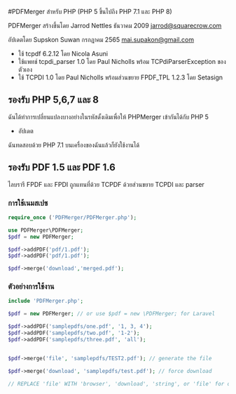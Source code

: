 #PDFMerger สำหรับ PHP (PHP 5 ขึ้นไปถึง PHP 7.1 และ PHP 8)

PDFMerger สร้างขึ้นโดย Jarrod Nettles ธันวาคม 2009 jarrod@squarecrow.com

อัปเดตโดย Supskon Suwan กรกฏาคม 2565 mai.supakon@gmail.com

- ใช้ tcpdf 6.2.12 โดย Nicola Asuni
- ใช้แพทช์ tcpdi_parser 1.0 โดย Paul Nicholls พร้อม TCPdiParserException ของตัวเอง
- ใช้ TCPDI 1.0 โดย Paul Nicholls พร้อมส่วนขยาย FPDF_TPL 1.2.3 โดย Setasign

## รองรับ PHP 5,6,7 และ 8

ฉันได้ทำการเปลี่ยนแปลงบางอย่างในรหัสดั้งเดิมเพื่อให้ PHPMerger เข้ากันได้กับ PHP 5

- อัปเดต

ฉันทดสอบด้วย PHP 7.1 บนเครื่องของฉันแล้วก็ยังใช้งานได้

## รองรับ PDF 1.5 และ PDF 1.6

ไลบรารี FPDF และ FPDI ถูกแทนที่ด้วย TCPDF ด้วยส่วนขยาย TCPDI และ parser

### การใช้เนมสเปซ

```php
require_once ('PDFMerger/PDFMerger.php');

use PDFMerger\PDFMerger;
$pdf = new PDFMerger;

$pdf->addPDF('pdf/1.pdf');
$pdf->addPDF('pdf/1.pdf');

$pdf->merge('download','merged.pdf');
```

### ตัวอย่างการใช้งาน
```php
include 'PDFMerger.php';

$pdf = new PDFMerger; // or use $pdf = new \PDFMerger; for Laravel

$pdf->addPDF('samplepdfs/one.pdf', '1, 3, 4');
$pdf->addPDF('samplepdfs/two.pdf', '1-2');
$pdf->addPDF('samplepdfs/three.pdf', 'all');


$pdf->merge('file', 'samplepdfs/TEST2.pdf'); // generate the file

$pdf->merge('download', 'samplepdfs/test.pdf'); // force download

// REPLACE 'file' WITH 'browser', 'download', 'string', or 'file' for output options
```
